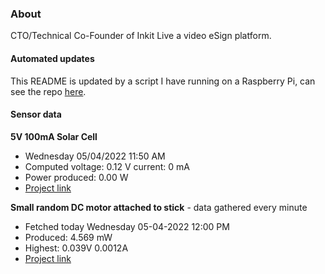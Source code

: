 ### About
CTO/Technical Co-Founder of Inkit Live a video eSign platform.

#### Automated updates
This README is updated by a script I have running on a Raspberry Pi, can see the repo [here](https://github.com/jdc-cunningham/raspi-git-repo-updater).

#### Sensor data
**5V 100mA Solar Cell**
- Wednesday 05/04/2022 11:50 AM
- Computed voltage: 0.12 V current: 0 mA
- Power produced: 0.00 W
- [Project link](https://github.com/jdc-cunningham/raspisolarplotter)

**Small random DC motor attached to stick** - data gathered every minute
- Fetched today Wednesday 05-04-2022 12:00 PM
- Produced: 4.569 mW
- Highest: 0.039V 0.0012A
- [Project link](https://github.com/jdc-cunningham/turbine-raspi)